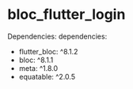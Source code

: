 # bloc_flutter_login

Dependencies: 
dependencies:
- flutter_bloc: ^8.1.2
- bloc: ^8.1.1
- meta: ^1.8.0
- equatable: ^2.0.5